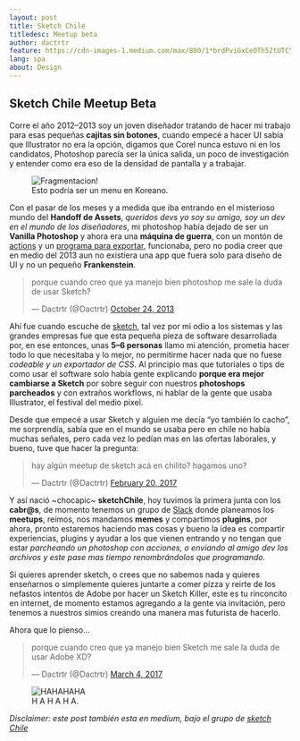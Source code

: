 ```yaml
---
layout: post
title: Sketch Chile
titledesc: Meetup beta
author: dactrtr
feature: https://cdn-images-1.medium.com/max/800/1*brdPviGxCeOTh52tUTCY4g.png
lang: spa
about: Design
---
```


## Sketch Chile Meetup Beta

Corre el año 2012–2013 soy un joven diseñador tratando de hacer mi trabajo para esas pequeñas **cajitas sin botones**, cuando empecé a hacer UI sabía que Illustrator no era la opción, digamos que Corel nunca estuvo ni en los candidatos, Photoshop parecía ser la única salida, un poco de investigación y entender como era eso de la densidad de pantalla y a trabajar.

<figure class="figimg">
   <img src="https://cdn-images-1.medium.com/max/800/1*brdPviGxCeOTh52tUTCY4g.png" alt="Fragmentacion!">
<figcaption>
Esto podría ser un menu en Koreano. 
</figcaption>
</figure>

Con el pasar de los meses y a medida que iba entrando en el misterioso mundo del **Handoff de Assets**, _queridos devs yo soy su amigo, soy un dev en el mundo de los diseñadores_, mi photoshop había dejado de ser un **Vanilla Photoshop** y ahora era una **máquina de guerra**, con un montón de [actions](https://github.com/bjango/Bjango-Actions/blob/master/Help/Help.md) y un [programa para exportar](http://macrabbit.com/slicy/), funcionaba, pero no podia creer que en medio del 2013 aun no existiera una app que fuera solo para diseño de UI y no un pequeño **Frankenstein**.

<blockquote class="twitter-tweet" data-lang="en"><p lang="es" dir="ltr">porque cuando creo que ya manejo bien photoshop me sale la duda de usar Sketch?</p>&mdash; Dactrtr (@Dactrtr) <a href="https://twitter.com/Dactrtr/status/393383096298397696">October 24, 2013</a></blockquote>
<script async src="//platform.twitter.com/widgets.js" charset="utf-8"></script>

Ahí fue cuando escuche de [sketch](https://www.sketchapp.com/), tal vez por mi odio a los sistemas y las grandes empresas fue que esta pequeña pieza de software desarrollada por, en ese entonces, unas **5–6 personas** llamo mi atención, prometía hacer todo lo que necesitaba y lo mejor, no permitirme hacer nada que no fuese _codeable y un exportador de CSS_. Al principio mas que tutoriales o tips de como usar el software solo había gente explicando **porque era mejor cambiarse a Sketch** por sobre seguir con nuestros **photoshops parcheados** y con extraños workflows, ni hablar de la gente que usaba Illustrator, el festival del medio pixel.

Desde que empecé a usar Sketch y alguien me decía “yo también lo cacho”, me sorprendía, sabía que en el mundo se usaba pero en chile no había muchas señales, pero cada vez lo pedían mas en las ofertas laborales, y bueno, tuve que hacer la pregunta:

<blockquote class="twitter-tweet" data-lang="en"><p lang="es" dir="ltr">hay algún meetup de sketch acá en chilito? hagamos uno?</p>&mdash; Dactrtr (@Dactrtr) <a href="https://twitter.com/Dactrtr/status/833712968365961216">February 20, 2017</a></blockquote>
<script async src="//platform.twitter.com/widgets.js" charset="utf-8"></script>

Y así nació ~chocapic~ **sketchChile**, hoy tuvimos la primera junta con los **cabr@s**, de momento tenemos un grupo de [Slack](https://sketchchile.slack.com/messages) donde planeamos los **meetups**, reímos, nos mandamos **memes** y compartimos **plugins**, por ahora, pronto estaremos haciendo mas cosas y bueno la idea es compartir experiencias, plugins y ayudar a los que vienen entrando y no tengan que estar _parcheando un photoshop con acciones, o enviando al amigo dev los archivos y este pase mas tiempo renombrándolos que programando._

Si quieres aprender sketch, o crees que no sabemos nada y quieres enseñarnos o simplemente quieres juntarte a comer pizza y reirte de los nefastos intentos de Adobe por hacer un Sketch Killer, este es tu rinconcito en internet, de momento estamos agregando a la gente via invitación, pero tenemos a nuestros simios creando una manera mas futurista de hacerlo.

Ahora que lo pienso…

<blockquote class="twitter-tweet" data-lang="en"><p lang="es" dir="ltr">porque cuando creo que ya manejo bien Sketch me sale la duda de usar Adobe XD?</p>&mdash; Dactrtr (@Dactrtr) <a href="https://twitter.com/Dactrtr/status/837876929059487744">March 4, 2017</a></blockquote>
<script async src="//platform.twitter.com/widgets.js" charset="utf-8"></script>

<figure class="figimg">
   <img src="http://i.giphy.com/UZA15w44oCT1m.gif" alt="HAHAHAHA">
<figcaption>
H A H A H A. 
</figcaption>
</figure>

_Disclaimer: este post también esta en medium, bajo el grupo de [sketch Chile](https://medium.com/sketchchile)_
